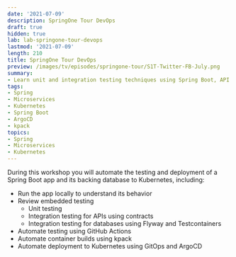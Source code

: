 ```yaml
---
date: '2021-07-09'
description: SpringOne Tour DevOps 
draft: true
hidden: true
lab: lab-springone-tour-devops
lastmod: '2021-07-09'
length: 210
title: SpringOne Tour DevOps
preview: /images/tv/episodes/springone-tour/S1T-Twitter-FB-July.png
summary:
- Learn unit and integration testing techniques using Spring Boot, API contracts, database schema management, and testcontainers. Then, try a Kubernetes-native build & deploy supply chain powered by kpack and ArgoCD to deploy a microservice-based application.
tags:
- Spring
- Microservices
- Kubernetes
- Spring Boot
- ArgoCD
- kpack
topics:
- Spring
- Microservices
- Kubernetes
---
```


During this workshop you will automate the testing and deployment of a Spring Boot app and its backing database to Kubernetes, including:

- Run the app locally to understand its behavior
- Review embedded testing
    - Unit testing
    - Integration testing for APIs using contracts
    - Integration testing for databases using Flyway and Testcontainers
- Automate testing using GitHub Actions
- Automate container builds using kpack
- Automate deployment to Kubernetes using GitOps and ArgoCD
